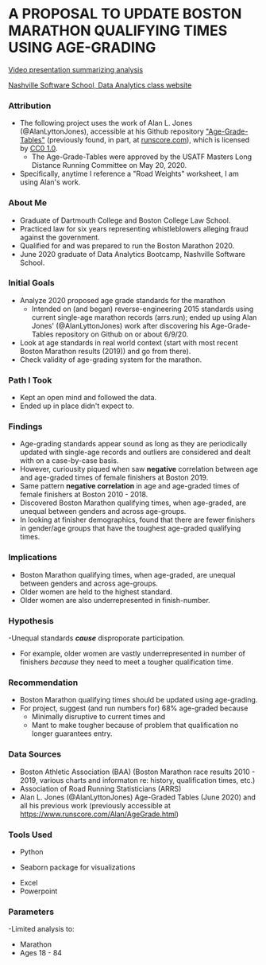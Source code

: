 # A PROPOSAL TO UPDATE BOSTON MARATHON QUALIFYING TIMES USING AGE-GRADING

[Video presentation summarizing analysis](https://www.loom.com/share/fb89c095f0794deca4e2e06a0beac236)

[Nashville Software School, Data Analytics class website](https://nss-data-analytics-cohort-2.github.io/)

### Attribution
- The following project uses the work of Alan L. Jones (@AlanLyttonJones), accessible at his Github repository ["Age-Grade-Tables"](https://github.com/AlanLyttonJones/Age-Grade-Tables) (previously found, in part, at [runscore.com](https://www.runscore.com/Alan/AgeGrade.html)), which is licensed by [CC0 1.0](https://creativecommons.org/publicdomain/zero/1.0/).
  * The Age-Grade-Tables were approved by the USATF Masters Long Distance Running Committee on May 20, 2020.
- Specifically, anytime I reference a "Road Weights" worksheet, I am using Alan's work.  

### About Me
- Graduate of Dartmouth College and Boston College Law School.
- Practiced law for six years representing whistleblowers alleging fraud against the government.
- Qualified for and was prepared to run the Boston Marathon 2020.
- June 2020 graduate of Data Analytics Bootcamp, Nashville Software School.

### Initial Goals
- Analyze 2020 proposed age grade standards for the marathon 
  * Intended on (and began) reverse-engineering 2015 standards using current single-age marathon records (arrs.run); ended up using Alan Jones' (@AlanLyttonJones) work after discovering his Age-Grade-Tables repository on Github on or about 6/9/20.
- Look at age standards in real world context (start with most recent Boston Marathon results (2019)) and go from there).
- Check validity of age-grading system for the marathon.

### Path I Took
- Kept an open mind and followed the data.  
- Ended up in place didn't expect to.

### Findings
- Age-grading standards appear sound as long as they are periodically updated with single-age records and outliers are considered and dealt with on a case-by-case basis. 
- However, curiousity piqued when saw **negative** correlation between age and age-graded times of female finishers at Boston 2019. 
- Same pattern **negative correlation** in age and age-graded times of female finishers at Boston 2010 - 2018.
- Discovered Boston Marathon qualifying times, when age-graded, are unequal between genders and across age-groups.
- In looking at finisher demographics, found that there are fewer finishers in gender/age groups that have the toughest age-graded qualifying times.

### Implications
- Boston Marathon qualifying times, when age-graded, are unequal between genders and across age-groups.
- Older women are held to the highest standard.
- Older women are also underrepresented in finish-number.

### Hypothesis
-Unequal standards ***cause*** disproporate participation.  
 * For example, older women are vastly underrepresented in number of finishers *because* they need to meet a tougher qualification time.  

### Recommendation
- Boston Marathon qualifying times should be updated using age-grading.
- For project, suggest (and run numbers for) 68% age-graded because
  * Minimally disruptive to current times and
  * Mant to make tougher because of problem that qualification no longer guarantees entry. 

### Data Sources
- Boston Athletic Association (BAA) (Boston Marathon race results 2010 - 2019, various charts and informaton re: history, qualification times, etc.)
- Association of Road Running Statisticians (ARRS)
- Alan L. Jones (@AlanLyttonJones) Age-Graded Tables (June 2020) and all his previous work (previously accessible at https://www.runscore.com/Alan/AgeGrade.html)

### Tools Used
- Python
 * Seaborn package for visualizations
- Excel
- Powerpoint

### Parameters
-Limited analysis to:
 * Marathon
 * Ages 18 - 84
